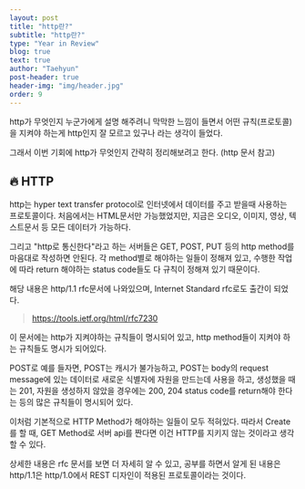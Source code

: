 ```yaml
---
layout: post
title: "http란?"
subtitle: "http란?"
type: "Year in Review"
blog: true
text: true
author: "Taehyun"
post-header: true
header-img: "img/header.jpg"
order: 9
---
```


http가 무엇인지 누군가에게 설명 해주려니 막막한 느낌이 들면서 어떤 규칙(프로토콜)을 지켜야 하는게 http인지 잘 모르고 있구나 라는 생각이 들었다.

그래서 이번 기회에 http가 무엇인지 간략히 정리해보려고 한다. (http 문서 참고)

## 🔥 HTTP

http는 hyper text transfer protocol로 인터넷에서 데이터를 주고 받을때 사용하는 프로토콜이다. 처음에서는 HTML문서만 가능했었지만, 지금은 오디오, 이미지, 영상, 텍스트문서 등 모든 데이터가 가능하다.

그리고 "http로 통신한다"라고 하는 서버들은 GET, POST, PUT 등의 http method를 마음대로 작성하면 안된다. 각 method별로 해야하는 일들이 정해져 있고, 수행한 작업에 따라 return 해야하는 status code들도 다 규칙이 정해져 있기 때문이다.

해당 내용은 http/1.1 rfc문서에 나와있으며, Internet Standard rfc로도 출간이 되었다.

> [ https://tools.ietf.org/html/rfc7230 ](https://tools.ietf.org/html/rfc7230)

이 문서에는 http가 지켜야하는 규칙들이 명시되어 있고, http method들이 지켜야 하는 규칙들도 명시가 되어있다.

POST로 예를 들자면, POST는 캐시가 불가능하고, POST는 body의 request message에 있는 데이터로 새로운 식별자에 자원을 만드는데 사용을 하고, 생성했을 때는 201, 자원을 생성하지 않았을 경우에는 200, 204 status code를 return해야 한다는 등의 많은 규칙들이 명시되어 있다.

이처럼 기본적으로 HTTP Method가 해야하는 일들이 모두 적혀있다. 따라서 Create를 할 때, GET Method로 서버 api를 짠다면 이건 HTTP를 지키지 않는 것이라고 생각할 수 있다.

상세한 내용은 rfc 문서를 보면 더 자세히 알 수 있고, 공부를 하면서 알게 된 내용은 http/1.1은 http/1.0에서 REST 디자인이 적용된 프로토콜이라는 것이다.